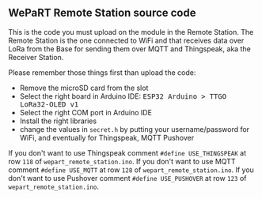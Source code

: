 ## WePaRT Remote Station source code

This is the code you must upload on the module in the Remote Station. The Remote Station is the one connected to WiFi and that receives data over LoRa from the Base for sending them over MQTT and Thingspeak, aka the Receiver Station.

Please remember those things first than upload the code:  
- Remove the microSD card from the slot
- Select the right board in Arduino IDE: <kbd>ESP32 Arduino > TTGO LoRa32-OLED v1</kbd>
- Select the right COM port in Arduino IDE
- Install the right libraries
- change the values in `secret.h` by putting your username/password for WiFi, and eventually for Thingspeak, MQTT Pushover

If you don't want to use Thingspeak comment `#define USE_THINGSPEAK` at row `118` of `wepart_remote_station.ino`.
If you don't want to use MQTT comment `#define USE_MQTT` at row `128` of `wepart_remote_station.ino`.
If you don't want to use Pushover comment `#define USE_PUSHOVER` at row `123` of `wepart_remote_station.ino`.